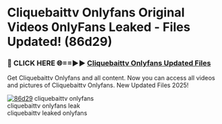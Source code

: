 # Cliquebaittv Onlyfans Original Videos 0nlyFans Leaked - Files Updated! (86d29)

<h3>🔴 CLICK HERE 🌐==►► <a href="https://tinyurl.com/ms9xzufz" rel="nofollow">Cliquebaittv Onlyfans Updated Files</a></h3>

Get Cliquebaittv Onlyfans and all content. Now you can access all videos and pictures of Cliquebaittv Onlyfans. New Updated Files 2025!

[![86d29](https://i.imgur.com/ppqm5kG.gif)](https://tinyurl.com/ms9xzufz)
cliquebaittv onlyfans<br>
cliquebaittv onlyfans leak<br>
cliquebaittv leaked onlyfans